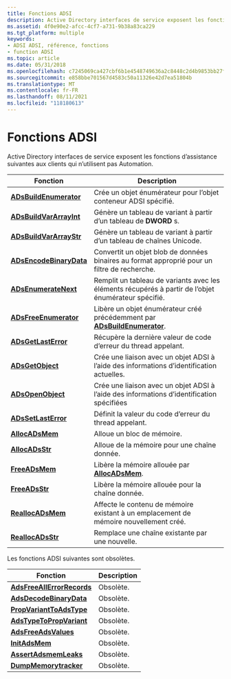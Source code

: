 ```yaml
---
title: Fonctions ADSI
description: Active Directory interfaces de service exposent les fonctions d’assistance suivantes aux clients qui n’utilisent pas Automation.
ms.assetid: 4f0e90e2-afcc-4cf7-a731-9b38a83ca229
ms.tgt_platform: multiple
keywords:
- ADSI ADSI, référence, fonctions
- function ADSI
ms.topic: article
ms.date: 05/31/2018
ms.openlocfilehash: c7245069ca427cbf6b1e4548749636a2c8448c2d4b9853bb27f7fa273f4a19a3
ms.sourcegitcommit: e858bbe701567d4583c50a11326e42d7ea51804b
ms.translationtype: MT
ms.contentlocale: fr-FR
ms.lasthandoff: 08/11/2021
ms.locfileid: "118180613"
---
```

# <a name="adsi-functions"></a>Fonctions ADSI

Active Directory interfaces de service exposent les fonctions d’assistance suivantes aux clients qui n’utilisent pas Automation.



| Fonction                                           | Description                                                                                        |
|----------------------------------------------------|----------------------------------------------------------------------------------------------------|
| [**ADsBuildEnumerator**](/windows/desktop/api/Adshlp/nf-adshlp-adsbuildenumerator)   | Crée un objet énumérateur pour l’objet conteneur ADSI spécifié.                              |
| [**ADsBuildVarArrayInt**](/windows/desktop/api/Adshlp/nf-adshlp-adsbuildvararrayint) | Génère un tableau de variant à partir d’un tableau de **DWORD** s.                                                |
| [**ADsBuildVarArrayStr**](/windows/desktop/api/Adshlp/nf-adshlp-adsbuildvararraystr) | Génère un tableau de variant à partir d’un tableau de chaînes Unicode.                                           |
| [**ADsEncodeBinaryData**](/windows/desktop/api/Adshlp/nf-adshlp-adsencodebinarydata) | Convertit un objet blob de données binaires au format approprié pour un filtre de recherche.                         |
| [**ADsEnumerateNext**](/windows/desktop/api/Adshlp/nf-adshlp-adsenumeratenext)       | Remplit un tableau de variants avec les éléments récupérés à partir de l’objet énumérateur spécifié.            |
| [**ADsFreeEnumerator**](/windows/desktop/api/Adshlp/nf-adshlp-adsfreeenumerator)     | Libère un objet énumérateur créé précédemment par [**ADsBuildEnumerator**](/windows/desktop/api/Adshlp/nf-adshlp-adsbuildenumerator). |
| [**ADsGetLastError**](/windows/desktop/api/Adshlp/nf-adshlp-adsgetlasterror)         | Récupère la dernière valeur de code d’erreur du thread appelant.                                         |
| [**ADsGetObject**](/windows/desktop/api/Adshlp/nf-adshlp-adsgetobject)               | Crée une liaison avec un objet ADSI à l’aide des informations d’identification actuelles.                                             |
| [**ADsOpenObject**](/windows/desktop/api/Adshlp/nf-adshlp-adsopenobject)             | Crée une liaison avec un objet ADSI à l’aide des informations d’identification spécifiées                                                |
| [**ADsSetLastError**](/windows/desktop/api/Adshlp/nf-adshlp-adssetlasterror)         | Définit la valeur du code d’erreur du thread appelant.                                                   |
| [**AllocADsMem**](/windows/desktop/api/Adshlp/nf-adshlp-allocadsmem)                 | Alloue un bloc de mémoire.                                                                       |
| [**AllocADsStr**](/windows/desktop/api/Adshlp/nf-adshlp-allocadsstr)                 | Alloue de la mémoire pour une chaîne donnée.                                                               |
| [**FreeADsMem**](/windows/desktop/api/Adshlp/nf-adshlp-freeadsmem)                   | Libère la mémoire allouée par [**AllocADsMem**](/windows/desktop/api/Adshlp/nf-adshlp-allocadsmem).                                  |
| [**FreeADsStr**](/windows/desktop/api/Adshlp/nf-adshlp-freeadsstr)                   | Libère la mémoire allouée pour la chaîne donnée.                                                   |
| [**ReallocADsMem**](/windows/desktop/api/Adshlp/nf-adshlp-reallocadsmem)             | Affecte le contenu de mémoire existant à un emplacement de mémoire nouvellement créé.                            |
| [**ReallocADsStr**](/windows/desktop/api/Adshlp/nf-adshlp-reallocadsstr)             | Remplace une chaîne existante par une nouvelle.                                                        |



 

Les fonctions ADSI suivantes sont obsolètes.



| Fonction                                                  | Description |
|-----------------------------------------------------------|-------------|
| [**AdsFreeAllErrorRecords**](obsolete-adsi-functions.md) | Obsolète.   |
| [**AdsDecodeBinaryData**](obsolete-adsi-functions.md)    | Obsolète.   |
| [**PropVariantToAdsType**](obsolete-adsi-functions.md)   | Obsolète.   |
| [**AdsTypeToPropVariant**](obsolete-adsi-functions.md)   | Obsolète.   |
| [**AdsFreeAdsValues**](obsolete-adsi-functions.md)       | Obsolète.   |
| [**InitAdsMem**](obsolete-adsi-functions.md)             | Obsolète.   |
| [**AssertAdsmemLeaks**](obsolete-adsi-functions.md)      | Obsolète.   |
| [**DumpMemorytracker**](obsolete-adsi-functions.md)      | Obsolète.   |



 

 

 




